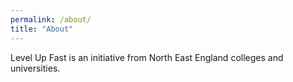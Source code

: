 ```yaml
---
permalink: /about/
title: "About"
---
```


Level Up Fast is an initiative from North East England colleges and universities.